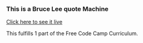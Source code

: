 ### This is a Bruce Lee quote Machine

[Click here to see it live](https://raenell.github.io/bruce-lee-quote-machine/)

This fulfills 1 part of the Free Code Camp Curriculum.
